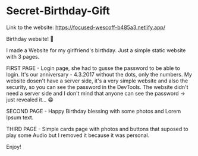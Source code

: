 # Secret-Birthday-Gift

Link to the website: https://focused-wescoff-b485a3.netlify.app/

Birthday website! 🎁

I made a Website for my girlfriend's birthday.
Just a simple static website with 3 pages.

FIRST PAGE - Login page, she had to gusse the password to be able to login. It's our anniversary - 4.3.2017 without the dots, only the numbers.
My website dosen't have a server side, it's a very simple website and also the security, so you can see the password in the DevTools.
The website didn't need a server side and I don't mind that anyone can see the password -> just revealed it... 😁

SECOND PAGE - Happy Birthday blessing with some photos and Lorem Ipsum text.

THIRD PAGE - Simple cards page with photos and buttons that suposed to play some Audio but I removed it because it was personal.

Enjoy! 
